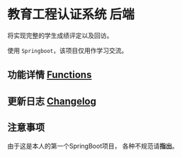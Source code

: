 # 教育工程认证系统 后端

将实现完整的学生成绩评定以及回访。

使用 `Springboot`，该项目仅用作学习交流。

## 功能详情 [Functions](wiki/index.md)

## 更新日志 [Changelog](Changelog.md)

## 注意事项

由于这是本人的第一个SpringBoot项目，
各种不规范请**指出**。
